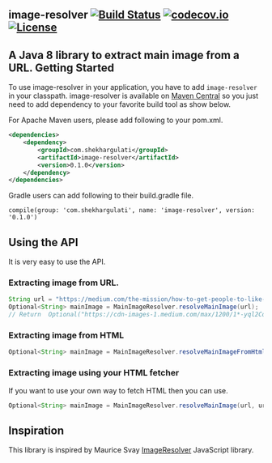 image-resolver [![Build Status](https://travis-ci.org/shekhargulati/image-resolver.svg?branch=master)](https://travis-ci.org/shekhargulati/image-resolver) [![codecov.io](https://codecov.io/github/shekhargulati/image-resolver/coverage.svg?branch=master)](https://codecov.io/github/shekhargulati/image-resolver?branch=master) [![License](https://img.shields.io/:license-apache-blue.svg)](./LICENSE)
------

A Java 8 library to extract main image from a URL. 
Getting Started
--------

To use image-resolver in your application, you have to add `image-resolver` in your classpath. image-resolver is available on [Maven Central](http://search.maven.org/) so you just need to add dependency to your favorite build tool as show below.

For Apache Maven users, please add following to your pom.xml.

```xml
<dependencies>
    <dependency>
        <groupId>com.shekhargulati</groupId>
        <artifactId>image-resolver</artifactId>
        <version>0.1.0</version>
    </dependency>
</dependencies>
```

Gradle users can add following to their build.gradle file.

```
compile(group: 'com.shekhargulati', name: 'image-resolver', version: '0.1.0')
```

## Using the API

It is very easy to use the API.

### Extracting image from URL.

```java
String url = "https://medium.com/the-mission/how-to-get-people-to-like-you-in-5-seconds-or-less-67e64cb91155#.tp52bdm6m";
Optional<String> mainImage = MainImageResolver.resolveMainImage(url);
// Return  Optional("https://cdn-images-1.medium.com/max/1200/1*-yql2CobEo8rGLCZv2gOyw.jpeg")
```

### Extracting image from HTML

```java
Optional<String> mainImage = MainImageResolver.resolveMainImageFromHtml(html)
```

### Extracting image using your HTML fetcher

If you want to use your own way to fetch HTML then you can use.

```java
Optional<String> mainImage = MainImageResolver.resolveMainImage(url, url -> fetchHtml(), ImageResolvers.webpageResolvers);
```

## Inspiration

This library is inspired by Maurice Svay [ImageResolver](https://github.com/mauricesvay/ImageResolver) JavaScript library.
